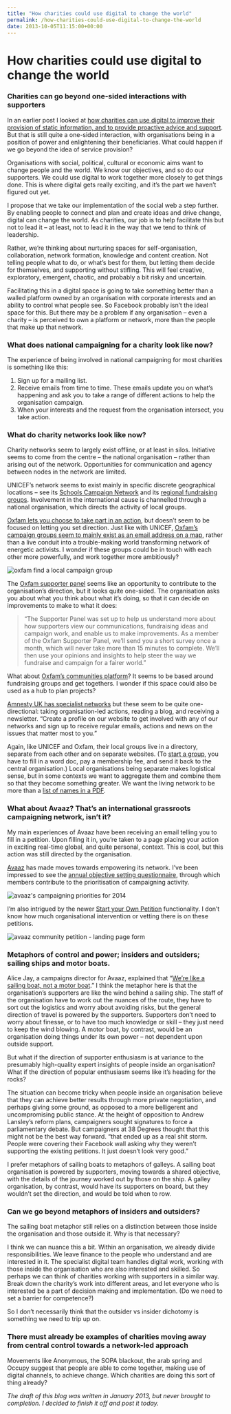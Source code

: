 ```yaml
---
title: "How charities could use digital to change the world"
permalink: /how-charities-could-use-digital-to-change-the-world
date: 2013-10-05T11:15:00+00:00
---
```


# How charities could use digital to change the world

### Charities can go beyond one-sided interactions with supporters

In an earlier post I looked at [how charities can use digital to improve their provision of static information, and to provide proactive advice and support](http://www.martinlugton.com/towards-digital-service-provision-by-charities/). But that is still quite a one-sided interaction, with organisations being in a position of power and enlightening their beneficiaries. What could happen if we go beyond the idea of service provision?

Organisations with social, political, cultural or economic aims want to change people and the world. We know our objectives, and so do our supporters. We could use digital to work together more closely to get things done. This is where digital gets really exciting, and it’s the part we haven’t figured out yet.

I propose that we take our implementation of the social web a step further. By enabling people to connect and plan and create ideas and drive change, digital can change the world. As charities, our job is to help facilitate this but not to lead it – at least, not to lead it in the way that we tend to think of leadership.

Rather, we’re thinking about nurturing spaces for self-organisation, collaboration, network formation, knowledge and content creation. Not telling people what to do, or what’s best for them, but letting them decide for themselves, and supporting without stifling. This will feel creative, exploratory, emergent, chaotic, and probably a bit risky and uncertain.

Facilitating this in a digital space is going to take something better than a walled platform owned by an organisation with corporate interests and an ability to control what people see. So Facebook probably isn’t the ideal space for this. But there may be a problem if any organisation – even a charity – is perceived to own a platform or network, more than the people that make up that network.

### What does national campaigning for a charity look like now?

The experience of being involved in national campaigning for most charities is something like this:

1. Sign up for a mailing list.
2. Receive emails from time to time. These emails update you on what’s happening and ask you to take a range of different actions to help the organisation campaign.
3. When your interests and the request from the organisation intersect, you take action.

### What do charity networks look like now?

Charity networks seem to largely exist offline, or at least in silos. Initiative seems to come from the centre – the national organisation – rather than arising out of the network. Opportunities for communication and agency between nodes in the network are limited.

UNICEF’s network seems to exist mainly in specific discrete geographical locations – see its [Schools Campaign Network](http://www.unicef.org.uk/UNICEFs-Work/What-we-do/Our-campaigns/Schools-Campaign-Network/) and its [regional fundraising groups](http://www.unicef.org.uk/Fundraise/groups-schools-organisations/regional-fundraising-groups/). Involvement in the international cause is channelled through a national organisation, which directs the activity of local groups.

[Oxfam lets you choose to take part in an action](https://www.oxfam.org.uk/get-involved/campaign-with-us/find-an-action), but doesn’t seem to be focused on letting you set direction. Just like with UNICEF, [Oxfam’s campaign groups seem to mainly exist as an email address on a map](https://www.oxfam.org.uk/get-involved/campaign-with-us/how-to-campaign/find-a-local-campaign-group), rather than a live conduit into a trouble-making world transforming network of energetic activists. I wonder if these groups could be in touch with each other more powerfully, and work together more ambitiously?

![oxfam find a local campaign group](How%20charities%20could%20use%20digital%20to%20change%20the%20world%20%E2%80%93%20Martin%20Lugton_files/oxfam-find-a-local-campaign-group.png)

The [Oxfam supporter panel](https://www.oxfam.org.uk/get-involved/volunteer-with-us/on-our-supporter-panel) seems like an opportunity to contribute to the organisation’s direction, but it looks quite one-sided. The organisation asks you about what you think about what it’s doing, so that it can decide on improvements to make to what it does:

> “The Supporter Panel was set up to help us understand more about how supporters view our communications, fundraising ideas and campaign work, and enable us to make improvements. As a member of the Oxfam Supporter Panel, we’ll send you a short survey once a month, which will never take more than 15 minutes to complete. We’ll then use your opinions and insights to help steer the way we fundraise and campaign for a fairer world.”

What about [Oxfam’s communities platform](http://community.oxfam.org.uk/)? It seems to be based around fundraising groups and get togethers. I wonder if this space could also be used as a hub to plan projects?

[Amnesty UK has specialist networks](http://www.amnesty.org.uk/groups#/networks) but these seem to be quite one-directional: taking organisation-led actions, reading a blog, and receiving a newsletter. “Create a profile on our website to get involved with any of our networks and sign up to receive regular emails, actions and news on the issues that matter most to you.”

Again, like UNICEF and Oxfam, their local groups live in a directory, separate from each other and on separate websites. (To [start a group](http://www.amnesty.org.uk/start-amnesty-youth-group#.U2UOGvldWi8), you have to fill in a word doc, pay a membership fee, and send it back to the central organisation.) Local organisations being separate makes logistical sense, but in some contexts we want to aggregate them and combine them so that they become something greater. We want the living network to be more than a [list of names in a PDF](http://www.amnesty.org.uk/sites/default/files/groups_list_feb_14x.pdf).

### What about Avaaz? That’s an international grassroots campaigning network, isn’t it?

My main experiences of Avaaz have been receiving an email telling you to fill in a petition. Upon filling it in, you’re taken to a page placing your action in exciting real-time global, and quite personal, context. This is cool, but this action was still directed by the organisation.

[Avaaz](http://www.avaaz.org/) has made moves towards empowering its network. I’ve been impressed to see the [annual objective setting questionnaire](https://secure.avaaz.org/en/poll_results_2014/?slideshow), through which members contribute to the prioritisation of campaigning activity.

![avaaz's campaigning priorities for 2014](How%20charities%20could%20use%20digital%20to%20change%20the%20world%20%E2%80%93%20Martin%20Lugton_files/avaaz-priorities-2014.png)

I’m also intrigued by the newer [Start your Own Petition](https://secure.avaaz.org/en/petition/start_a_petition/) functionality. I don’t know how much organisational intervention or vetting there is on these petitions.

![avaaz community petition - landing page form](How%20charities%20could%20use%20digital%20to%20change%20the%20world%20%E2%80%93%20Martin%20Lugton_files/avaaz-community-petitions.png)

### Metaphors of control and power; insiders and outsiders; sailing ships and motor boats.

Alice Jay, a campaigns director for Avaaz, explained that “[We’re like a sailing boat, not a motor boat](http://www.guardian.co.uk/world/2013/jan/15/avaaz-online-campaigning-reinvent-politics).” I think the metaphor here is that the organisation’s supporters are like the wind behind a sailing ship. The staff of the organisation have to work out the nuances of the route, they have to sort out the logistics and worry about avoiding risks, but the general direction of travel is powered by the supporters. Supporters don’t need to worry about finesse, or to have too much knowledge or skill – they just need to keep the wind blowing. A motor boat, by contrast, would be an organisation doing things under its own power – not dependent upon outside support.

But what if the direction of supporter enthusiasm is at variance to the presumably high-quality expert insights of people inside an organisation? What if the direction of popular enthusiasm seems like it’s heading for the rocks?

The situation can become tricky when people inside an organisation believe that they can achieve better results through more private negotiation, and perhaps giving some ground, as opposed to a more belligerent and uncompromising public stance. At the height of opposition to Andrew Lansley’s reform plans, campaigners sought signatures to force a parliamentary debate. But campaigners at 38 Degrees thought that this might not be the best way forward. “that ended up as a real shit storm. People were covering their Facebook wall asking why they weren’t supporting the existing petitions. It just doesn’t look very good.”

I prefer metaphors of sailing boats to metaphors of galleys. A sailing boat organisation is powered by supporters, moving towards a shared objective, with the details of the journey worked out by those on the ship. A galley organisation, by contrast, would have its supporters on board, but they wouldn’t set the direction, and would be told when to row.

### Can we go beyond metaphors of insiders and outsiders?

The sailing boat metaphor still relies on a distinction between those inside the organisation and those outside it. Why is that necessary?

I think we can nuance this a bit. Within an organisation, we already divide responsibilities. We leave finance to the people who understand and are interested in it. The specialist digital team handles digital work, working with those inside the organisation who are also interested and skilled. So perhaps we can think of charities working with supporters in a similar way. Break down the charity’s work into different areas, and let everyone who is interested be a part of decision making and implementation. (Do we need to set a barrier for competence?)

So I don’t necessarily think that the outsider vs insider dichotomy is something we need to trip up on.

### There must already be examples of charities moving away from central control towards a network-led approach

Movements like Anonymous, the SOPA blackout, the arab spring and Occupy suggest that people are able to come together, making use of digital channels, to achieve change. Which charities are doing this sort of thing already?

*The draft of this blog was written in January 2013, but never brought to completion. I decided to finish it off and post it today.*